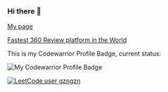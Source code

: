 ### Hi there 👋

[My page](https://gzngzn.github.io/)


[Fastest 360 Review platform in the World](https://teamfa.st/)

This is my Codewarrior Profile Badge, current status: 

![My Codewarrior Profile Badge](https://www.codewars.com/users/gzngzn/badges/large)

[![LeetCode user gzngzn](https://img.shields.io/badge/dynamic/json?style=for-the-badge&labelColor=black&color=%23ffa116&label=Solved&query=solvedPercentage&url=https%3A%2F%2Fleetcode-badge.vercel.app%2Fapi%2Fusers%2Fgzngzn&logo=leetcode&logoColor=yellow)](https://leetcode.com/gzngzn/)
<!--
**gzngzn/gzngzn** is a ✨ _special_ ✨ repository because its `README.md` (this file) appears on your GitHub profile.

Here are some ideas to get you started:

- 🔭 I’m currently working on ...
- 🌱 I’m currently learning ...
- 👯 I’m looking to collaborate on ...
- 🤔 I’m looking for help with ...
- 💬 Ask me about ...
- 📫 How to reach me: ...
- 😄 Pronouns: ...
- ⚡ Fun fact: ...

-->
